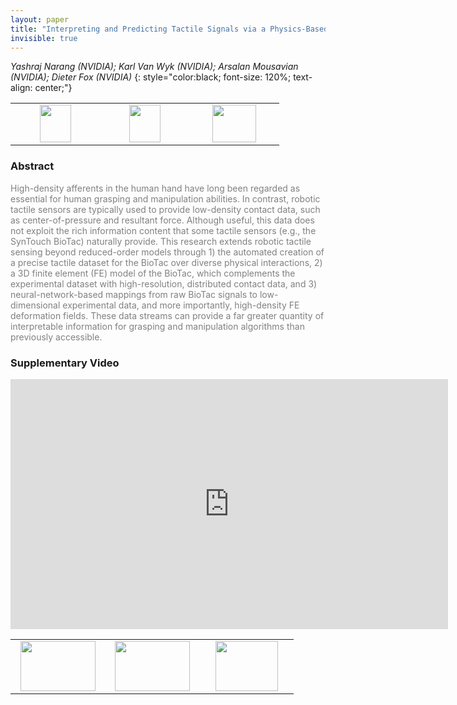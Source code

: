 ```yaml
---
layout: paper
title: "Interpreting and Predicting Tactile Signals via a Physics-Based and Data-Driven Framework"
invisible: true
---
```

*Yashraj Narang (NVIDIA); Karl Van Wyk (NVIDIA); Arsalan Mousavian (NVIDIA); Dieter Fox (NVIDIA)*
{: style="color:black; font-size: 120%; text-align: center;"}

<table width="30%"> <tr>
<td style="width: 20%; text-align: center;"><a href="http://www.roboticsproceedings.org/rss16/p084.pdf"><img src="{{ site.baseurl }}/images/paper_link.png"
width = "50"  height = "60"/> </a> </td>

<td style="width: 20%; text-align: center;"><a href="https://sites.google.com/nvidia.com/tactiledata"><img src="{{ site.baseurl }}/images/website_link.png"
width = "50"  height = "60"/> </a> </td>

<td style="width: 20%; text-align: center;"><a href="nan"><img src="{{ site.baseurl }}/images/pheedloop_link.png"
width = "70"  height = "60"/> </a> </td>

</tr></table>

### Abstract
<html><p style="color:gray; font-size: 100%; text-align: justified;">
High-density afferents in the human hand have long been regarded as essential for human grasping and manipulation abilities. In contrast, robotic tactile sensors are typically used to provide low-density contact data, such as center-of-pressure and resultant force. Although useful, this data does not exploit the rich information content that some tactile sensors (e.g., the SynTouch BioTac) naturally provide. This research extends robotic tactile sensing beyond reduced-order models through 1) the automated creation of a precise tactile dataset for the BioTac over diverse physical interactions, 2) a 3D finite element (FE) model of the BioTac, which complements the experimental dataset with high-resolution, distributed contact data, and 3) neural-network-based mappings from raw BioTac signals to low-dimensional experimental data, and more importantly, high-density FE deformation fields. These data streams can provide a far greater quantity of interpretable information for grasping and manipulation algorithms than previously accessible.
</p></html>

### Supplementary Video
<iframe width="700" height="400" src="https://www.youtube.com/embed/wLA-WKaeyN4 " frameborder="0" allow="accelerometer; autoplay; encrypted-media; gyroscope; picture-in-picture" allowfullscreen></iframe>

<table width="100%"><tr><td style="width: 30%; text-align: center;"><a href="{{ site.baseurl }}/program/papers/83"> <img src="{{ site.baseurl }}/images/previous_icon.png" width = "120"  height = "80"/> </a> </td>

<td style="width: 30%; text-align: center;"><a href="{{ site.baseurl }}/program/papers"> <img src="{{ site.baseurl }}/images/overview_icon.png" width = "120"  height = "80"/> </a> </td> 

<td style="width: 30%; text-align: center;"><a href="{{ site.baseurl }}/program/papers/85"> <img src="{{ site.baseurl }}/images/next_icon.png" width = "100"  height = "80"/> </a> </td> 

</tr></table>

